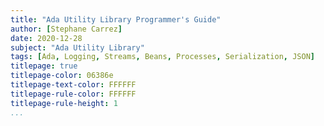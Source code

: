 ```yaml
---
title: "Ada Utility Library Programmer's Guide"
author: [Stephane Carrez]
date: 2020-12-28
subject: "Ada Utility Library"
tags: [Ada, Logging, Streams, Beans, Processes, Serialization, JSON]
titlepage: true
titlepage-color: 06386e
titlepage-text-color: FFFFFF
titlepage-rule-color: FFFFFF
titlepage-rule-height: 1
...
```

